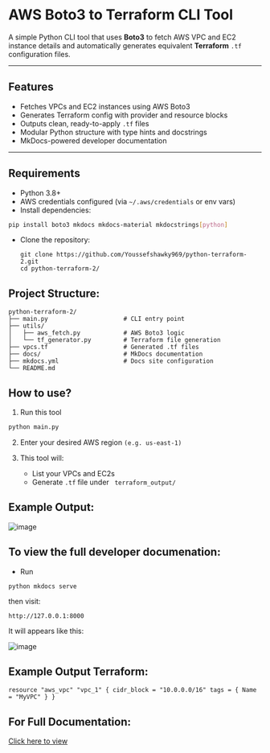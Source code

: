 # AWS Boto3 to Terraform CLI Tool

A simple Python CLI tool that uses **Boto3** to fetch AWS VPC and EC2 instance details and automatically generates equivalent **Terraform** `.tf` configuration files.

---

##  Features

-  Fetches VPCs and EC2 instances using AWS Boto3
-  Generates Terraform config with provider and resource blocks
-  Outputs clean, ready-to-apply `.tf` files
-  Modular Python structure with type hints and docstrings
-  MkDocs-powered developer documentation

---

##  Requirements

- Python 3.8+
- AWS credentials configured (via `~/.aws/credentials` or env vars)
- Install dependencies:

```bash
pip install boto3 mkdocs mkdocs-material mkdocstrings[python]
```
- Clone the repository:
  ```
  git clone https://github.com/Youssefshawky969/python-terraform-2.git
  cd python-terraform-2/
  ```

## Project Structure:
```
python-terraform-2/
├── main.py                     # CLI entry point
├── utils/
│   ├── aws_fetch.py            # AWS Boto3 logic
│   └── tf_generator.py         # Terraform file generation
├── vpcs.tf                     # Generated .tf files
├── docs/                       # MkDocs documentation
├── mkdocs.yml                  # Docs site configuration
└── README.md

```

##  How to use?

1. Run this tool

```bash
python main.py
```
2. Enter your desired AWS region ```(e.g. us-east-1)``` 

3. This tool will:
      - List your VPCs and EC2s
      - Generate ``` .tf ``` file under ``` terraform_output/```


## Example Output:

![image](https://github.com/user-attachments/assets/3664f067-b961-4f60-9092-43db93aa424c)




## To view the full developer documenation:

- Run

```
python mkdocs serve
```
then visit:
```
http://127.0.0.1:8000
```
It will appears like this:

![image](https://github.com/user-attachments/assets/510d4412-fe89-4bdf-a7f7-5be6b0dfc0ff)


## Example Output  Terraform:
`
resource "aws_vpc" "vpc_1" {
  cidr_block = "10.0.0.0/16"
  tags = {
    Name = "MyVPC"
  }
}
`

## For Full Documentation:
[Click here to view](https://youssefshawky969.github.io/python-terraform-2/)






